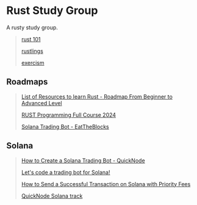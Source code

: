 # Rust Study Group

A rusty study group.

> [rust 101](https://github.com/olivmath/rust101)
>
> [rustlings](https://github.com/rust-lang/rustlings)
>
> [exercism](https://exercism.org/tracks/rust)

## Roadmaps

> [List of Resources to learn Rust - Roadmap From Beginner to Advanced Level](https://github.com/ImplFerris/LearnRust)
>
> [RUST Programming Full Course 2024](https://dev.to/bekbrace/rust-programming-full-course-2024-2jen)
>
> [Solana Trading Bot - EatTheBlocks](https://www.youtube.com/live/9vG59d2HBMM)

## Solana

> [How to Create a Solana Trading Bot - QuickNode](https://www.youtube.com/live/u8Qr1JI3pUM)
>
> [Let's code a trading bot for Solana!](https://www.youtube.com/live/9vG59d2HBMM)
>
> [How to Send a Successful Transaction on Solana with Priority Fees](https://www.youtube.com/live/2p1Icrm2lFI)
>
> [QuickNode Solana track](https://www.youtube.com/watch?v=bg3XWrIpVnk&list=PLT2H_0otcvBRk10JH5_-5GViAMaQLtIol)
